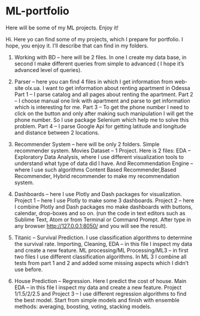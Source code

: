 # ML-portfolio
Here will be some of my ML projects. Enjoy it!

Hi. 
Here yo can find some of my projects, which I prepare for portfolio. I hope, you enjoy it.
I’ll describe that can find in my folders.

1. Working with BD – here will be 2 files. In one I create my data base, in second I make different queries from simple to 
advanced ( I hope it’s advanced level of queries).

2. Parser – here you can find 4 files in which I get information from web-site olx.ua. I want to get information about 
renting apartment in Odessa 
    Part 1 – I parse catalog and all pages about renting the apartment. 
    Part 2 – I choose manual one link with apartment and parse to get information which is interesting for me. 
    Part 3 – To get the phone number I need to click on the button and only after making such manipulation I will get 
    the phone number. So I use package Selenium which help me to solve this problem. 
    Part 4 – I parse Google Api for getting latitude and longitude and distance between 2 locations. 

3. Recommender System – here will be only 2 folders. 
    Simple recommender system. 
    Movies Dataset – 1 Project. Here is 2 files: EDA – Exploratory Data Analysis, where I use different visualization tools 
    to understand what type of data did I have. And Recommendation Engine – where I use such algorithms Content Based Recommender,Based Recommender, Hybrid recommender to make my recommendation system. 

4. Dashboards – here I use Plotly and Dash packages for visualization.
    Project 1 – here I use Plotly to make some 3 dashboards.
    Project 2 – here I combine Plotly and Dash packages mo make dashboards with buttons, calendar, 
    drop-boxes and so on. (run the code in text editors such as Sublime Text, Atom or from Terminal or Command Prompt. 
    After type in any browser  http://127.0.0.1:8050/  and you will see the result).

5. Titanic – Survival Prediction. I use classification algorithms to determine the survival rate.
    Importing, Cleaning, EDA – in this file I inspect my data and create a new feature.
    ML processing/ML Processing/ML3 – in first two files I use different classification algorithms. In ML 3 I combine 
    all tests from part 1 and 2 and added some missing aspects which I didn’t use before.

6. House Prediction – Regression. Here I predict the cost of house.
    Main EDA – in this file I inspect my data and create a new feature.
    Project 1/1.5/2/2.5 and Project 3 – I use different regression algorithms to find the best model. Start from simple 
    models and finish with ensemble methods: averaging, boosting, voting, stacking models.
